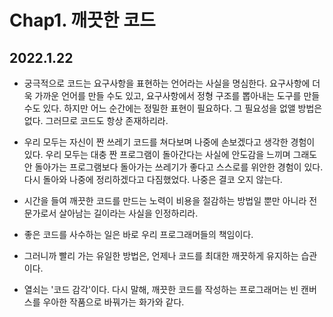 # Chap1. 깨끗한 코드

## 2022.1.22
- 궁극적으로 코드는 요구사항을 표현하는 언어라는 사실을 명심한다. 요구사항에 더욱 가까운 언어를 만들 수도 있고, 요구사항에서 정형 구조를 뽑아내는 도구를 만들 수도 있다. 하지만 어느 순간에는 정밀한 표현이 필요하다. 그 필요성을 없앨 방법은 없다. 그러므로 코드도 항상 존재하리라.

- 우리 모두는 자신이 짠 쓰레기 코드를 쳐다보며 나중에 손보겠다고 생각한 경험이 있다. 우리 모두는 대충 짠 프로그램이 돌아간다는 사실에 안도감을 느끼며 그래도 안 돌아가는 프로그램보다 돌아가는 쓰레기가 좋다고 스스로를 위안한 경험이 있다. 다시 돌아와 나중에 정리하겠다고 다짐했었다. 나중은 결코 오지 않는다.

- 시간을 들여 깨끗한 코드를 만드는 노력이 비용을 절감하는 방법일 뿐만 아니라 전문가로서 살아남는 길이라는 사실을 인정하리라.

- 좋은 코드를 사수하는 일은 바로 우리 프로그래머들의 책임이다.

- 그러니까 빨리 가는 유일한 방법은, 언제나 코드를 최대한 깨끗하게 유지하는 습관이다. 

- 열쇠는 '코드 감각'이다. 다시 말해, 깨끗한 코드를 작성하는 프로그래머는 빈 캔버스를 우아한 작품으로 바꿔가는 화가와 같다.

